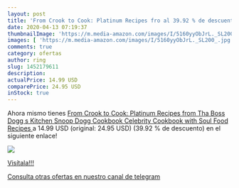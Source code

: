 ```yaml
---
layout: post
title: 'From Crook to Cook: Platinum Recipes fro al 39.92 % de descuento'
date: 2020-04-13 07:19:37
thumbnailImage: 'https://m.media-amazon.com/images/I/5160yyObJrL._SL200_.jpg'
images: [ 'https://m.media-amazon.com/images/I/5160yyObJrL._SL200_.jpg' ]
comments: true
category: ofertas
author: ring
slug: 1452179611
description:
actualPrice: 14.99 USD
comparePrice: 24.95 USD
inStock: true
---
```


Ahora mismo tienes [From Crook to Cook: Platinum Recipes from Tha Boss Dogg s Kitchen  Snoop Dogg Cookbook  Celebrity Cookbook with Soul Food Recipes ](https://www.amazon.com/dp/1452179611/?tag=redken08-20) a 14.99 USD (original: 24.95 USD) (39.92 %  de descuento) en el siguiente enlace!

[![](https://m.media-amazon.com/images/I/5160yyObJrL._SL200_.jpg)](https://www.amazon.com/dp/1452179611/?tag=redken08-20)

[Visítala!!!](https://www.amazon.com/dp/1452179611/?tag=redken08-20)

[Consulta otras ofertas en nuestro canal de telegram](https://t.me/s/ofertas25)
